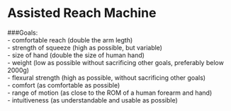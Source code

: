 # Assisted Reach Machine

###Goals:  
	- comfortable reach (double the arm legth)  
	- strength of squeeze (high as possible, but variable)  
	- size of hand (double the size of human hand)  
	- weight (low as possible without sacrificing other goals, preferably below 2000g)  
	- flexural strength (high as possible, without sacrificing other goals)  
	- comfort (as comfortable as possible)  
	- range of motion (as close to the ROM of a human forearm and hand)  
	- intuitiveness (as understandable and usable as possible)  